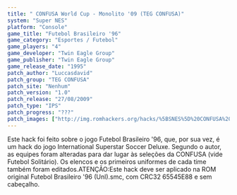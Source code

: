 ```yaml
---
title: " CONFUSA World Cup - Monolito '09 (TEG CONFUSA)"
system: "Super NES"
platform: "Console"
game_title: "Futebol Brasileiro '96"
game_category: "Esportes / Futebol"
game_players: "4"
game_developer: "Twin Eagle Group"
game_publisher: "Twin Eagle Group"
game_release_date: "1995"
patch_author: "Luccasdavid"
patch_group: "TEG CONFUSA"
patch_site: "Nenhum"
patch_version: "1.0"
patch_release: "27/08/2009"
patch_type: "IPS"
patch_progress: "???"
patch_images: ["http://img.romhackers.org/hacks/%5BSNES%5D%20CONFUSA%20World%20Cup%20-%20Monolito%20'09%20-%20TEG%20CONFUSA%20-%201.png","http://img.romhackers.org/hacks/%5BSNES%5D%20CONFUSA%20World%20Cup%20-%20Monolito%20'09%20-%20TEG%20CONFUSA%20-%202.png","http://img.romhackers.org/hacks/%5BSNES%5D%20CONFUSA%20World%20Cup%20-%20Monolito%20'09%20-%20TEG%20CONFUSA%20-%203.png"]
---
```

Este hack foi feito sobre o jogo Futebol Brasileiro '96, que, por sua vez, é um hack do jogo International Superstar Soccer Deluxe. Segundo o autor, as equipes foram alteradas para dar lugar às seleções da CONFUSA (vide Futebol Solitário). Os elencos e os primeiros uniformes de cada time também foram editados.ATENÇÃO:Este hack deve ser aplicado na ROM original Futebol Brasileiro '96 (Unl).smc, com CRC32 65545E88 e sem cabeçalho.